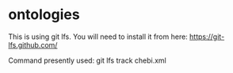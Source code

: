 # ontologies

This is using git lfs. You will need to install it from here:
https://git-lfs.github.com/

Command presently used:
git lfs track chebi.xml

